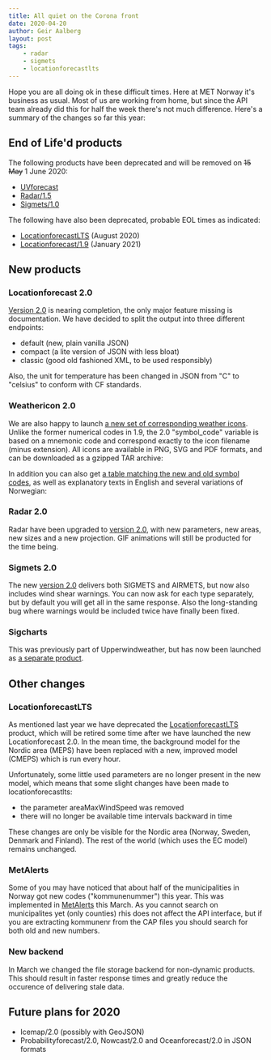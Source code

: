 ```yaml
---
title: All quiet on the Corona front
date: 2020-04-20
author: Geir Aalberg
layout: post
tags:
    - radar
    - sigmets
    - locationforecastlts
---
```


Hope you are all doing ok in these difficult times. Here at MET Norway it's
business as usual. Most of us are working from home, but since the API team
already did this for half the week there's not much difference. Here's a
summary of the changes so far this year:

## End of Life'd products

The following products have been deprecated and will be removed on <del>15 May</del> 1 June 2020:

- [UVforecast](/weatherapi/uvforecast/1.0/documentation)
- [Radar/1.5](/weatherapi/radar/1.5/documentation)
- [Sigmets/1.0](/weatherapi/sigmets/1.0/documentation)

The following have also been deprecated, probable EOL times as indicated:

- [LocationforecastLTS](/weatherapi/locationforecastlts/1.3/documentation) (August 2020)
- [Locationforecast/1.9](/weatherapi/locationforecast/1.9/documentation) (January 2021)

## New products

### Locationforecast 2.0

[Version 2.0](/weatherapi/locationforecast/2.0/documentation) is nearing
completion, the only major feature missing is documentation. We have decided to
split the output into three different endpoints:

- default (new, plain vanilla JSON)
- compact (a lite version of JSON with less bloat)
- classic (good old fashioned XML, to be used responsibly)

Also, the unit for temperature has been changed in JSON from "C" to "celsius" to
conform with CF standards.

### Weathericon 2.0

We are also happy to launch [a new set of corresponding weather
icons](/weatherapi/weathericon/2.0/documentation). Unlike the former numerical
codes in 1.9, the 2.0 "symbol_code" variable is based on a mnemonic code and
correspond exactly to the icon filename (minus extension). All icons are
available in PNG, SVG and PDF formats, and can be downloaded as a gzipped TAR
archive:

In addition you can also get [a table matching the new and old symbol
codes](/weatherapi/weathericon/2.0/legends), as well as explanatory texts in
English and several variations of Norwegian:

### Radar 2.0

Radar have been upgraded to [version 2.0](/weatherapi/radar/2.0/documentation),
with new parameters, new areas, new sizes and a new projection. GIF animations
will still be producted for the time being.

### Sigmets 2.0

The new [version 2.0](/weatherapi/sigmets/2.0/documentation) delivers both
SIGMETS and AIRMETS, but now also includes wind shear warnings. You can now ask
for each type separately, but by default you will get all in the same response.
Also the long-standing bug where warnings would be included twice have finally
been fixed.

### Sigcharts

This was previously part of Upperwindweather, but has now been launched as
[a separate product](/weatherapi/sigcharts/1.0/documentation).

## Other changes

### LocationforecastLTS

As mentioned last year we have deprecated the
[LocationforecastLTS](/weatherapi/locationforecastlts/1.3/documentation)
product, which will be retired some time after we have launched the new
Locationforecast 2.0. In the mean time, the background model for the Nordic area
(MEPS) have been replaced with a new, improved model (CMEPS) which is run
every hour.

Unfortunately, some little used parameters are no longer present in the new
model, which means that some slight changes have been made to locationforecastlts:

* the parameter areaMaxWindSpeed was removed
* there will no longer be available time intervals backward in time

These changes are only be visible for the Nordic area (Norway, Sweden, Denmark
and Finland). The rest of the world (which uses the
EC model) remains unchanged.

### MetAlerts

Some of you may have noticed that about half of the municipalities in Norway got
new codes ("kommunenummer") this year. This was implemented in
[MetAlerts](/weatherapi/metalerts/1.1/documentation) this March. As you cannot
search on municipalites yet (only counties) rhis does not affect the API
interface, but if you are extracting kommunenr from the CAP files you should
search for both old and new numbers.

### New backend

In March we changed the file storage backend for non-dynamic products. This
should result in faster response times and greatly reduce the occurence of
delivering stale data.

## Future plans for 2020

- Icemap/2.0 (possibly with GeoJSON)
- Probabilityforecast/2.0, Nowcast/2.0 and Oceanforecast/2.0 in JSON formats
